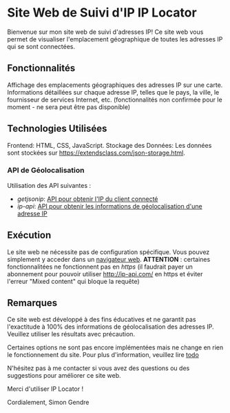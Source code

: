 # Site Web de Suivi d'IP IP Locator
Bienvenue sur mon site web de suivi d'adresses IP! Ce site web vous permet de visualiser l'emplacement géographique de toutes les adresses IP qui se sont connectées.

## Fonctionnalités
Affichage des emplacements géographiques des adresses IP sur une carte.
Informations détaillées sur chaque adresse IP, telles que le pays, la ville, le fournisseur de services Internet, etc. (fonctionnalités non confirmée pour le moment - ne sera peut être pas disponible)

## Technologies Utilisées
Frontend: HTML, CSS, JavaScript.
Stockage des Données: Les données sont stockées sur https://extendsclass.com/json-storage.html.
### API de Géolocalisation
Utilisation des API suivantes :

* *getjsonip*: [API pour obtenir l'IP du client connecté ](https://jsonip.com/)
* *ip-api*: [API pour obtenir les informations de géolocalisation d'une adresse IP](https://ip-api.com/docs/api:json)

## Exécution
Le site web ne nécessite pas de configuration spécifique. Vous pouvez simplement y acceder dans un [navigateur web](http://307.gendres.emf-informatique.ch).
**ATTENTION** : certaines fonctionnalitées ne fonctionnent pas en *https* (il faudrait payer un abonnement pour pouvoir utiliser http://ip-api.com/ en https et éviter l'erreur "Mixed content" qui bloque la requête)

## Remarques
Ce site web est développé à des fins éducatives et ne garantit pas l'exactitude à 100% des informations de géolocalisation des adresses IP. Veuillez utiliser les résultats avec précaution.

Certaines options ne sont pas encore implémentées mais ne change en rien le fonctionnement du site. Pour plus d'information, veuillez lire [todo](./todo)

N'hésitez pas à me contacter si vous avez des questions ou des suggestions pour améliorer ce site web.

Merci d'utiliser IP Locator !

Cordialement,
Simon Gendre
